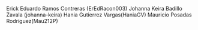 
Erick Eduardo Ramos Contreras (ErEdRacon003)
Johanna Keira Badillo Zavala (johanna-keira)
Hania Gutierrez Vargas(HaniaGV)
Mauricio Posadas Rodríguez(Mau212P)

